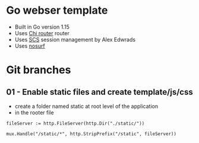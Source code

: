 # Go webser template

- Built in Go version 1.15
- Uses [Chi router](https://github.com/go-chi/chi) router
- Uses [SCS](https://github.com/alexedwards/scs) session management by Alex Edwrads
- Uses [nosurf](https://github.com/justinas/nosurf)

# Git branches

## 01 - Enable static files and create template/js/css

- create a folder named static at root level of the application
- in the rooter file

```
fileServer := http.FileServer(http.Dir("./static/"))
```

```
mux.Handle("/static/*", http.StripPrefix("/static", fileServer))
```
